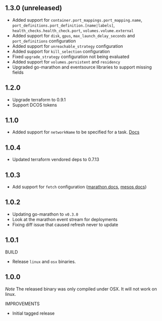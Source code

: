 ## 1.3.0 (unreleased)

- Added support for `container.port_mappings.port_mapping.name`, `port_definitions.port_definition.[name|labels]`, `health_checks.health_check.port`, `volumes.volume.external`
- Added support for `disk`, `gpus`, `max_launch_delay_seconds` and `port_definitions` configuration
- Added support for `unreachable_strategy` configuration
- Added support for `kill_selection` configuration
- Fixed `upgrade_strategy` configuration not being evaluated
- Added support for `volumes.persistent` and `residency`
- Upgraded go-marathon and eventsource libraries to support missing fields

## 1.2.0

- Upgrade terraform to 0.9.1
- Support DCOS tokens

## 1.1.0

- Added support for `networkName` to be specified for a task. [Docs](https://mesosphere.github.io/marathon/docs/ip-per-task.html)

## 1.0.4

- Updated terraform vendored deps to 0.7.13

## 1.0.3

- Add support for `fetch` configuration ([marathon docs](http://mesosphere.github.io/marathon/docs/rest-api.html#post-v2-apps), [mesos docs](http://mesos.apache.org/documentation/latest/fetcher/))

## 1.0.2

- Updating go-marathon to `v0.3.0`
- Look at the marathon event stream for deployments
- Fixing diff issue that caused refresh never to update

## 1.0.1

BUILD

- Release `linux` and `osx` binaries.

## 1.0.0

*Note* The released binary was only compiled under OSX. It will not work on linux.

IMPROVEMENTS

- Initial tagged release
